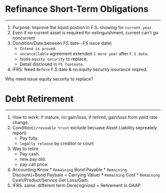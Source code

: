 # Refinance Short-Term Obligations  
----------------
1. Purpose: Improve the liquid postion in F.S. showing for `current year`. 
2. Even if no current asset is required for extinguishment, current can't go noncurrent
3. Condition(Date:between FS date--FS issue date)
     * `Intend is proved`.
     * `uncancellable` agreement extended `1 more year` after `F.S date`.
     * Isuss `equity security` to replace.
     * Detail disclosed in `FS footnote`. 
4. IFRS: Need `Before` F.S date & no equity security issurance reqired.

Why need issue equity security to replace?      

# Debt Retirement
------------------
1. How to work: if mature, no gain/loss, if retired, gain/loss from yeild rate change.  
2. Condition(`irrevoable trust` exclude becuase Asset Liability sepreately report)
    * Pay fully.  
    * `legally release` by creditor or court
3. Way to retire
    * Pay cash.
    * new pay old.
    * pay call price.
4. Accounting
    Know:* `Remaining` Bond Payable
         * `Remaining` Discount(+Bond Paybale = Carrying Value)
         * `Remaining` Cost
         * `Remaining` Cash/Product/Service
    Get Loss/Gain.
5. IFRS: same. different term Derecognized = Retirement in GAAP.
